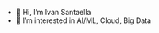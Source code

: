 - 👋 Hi, I’m Ivan Santaella
- 👀 I’m interested in AI/ML, Cloud, Big Data

<!---
ivan-troy-2001/ivan-troy-2001 is a ✨ special ✨ repository because its `README.md` (this file) appears on your GitHub profile.
You can click the Preview link to take a look at your changes.
--->
